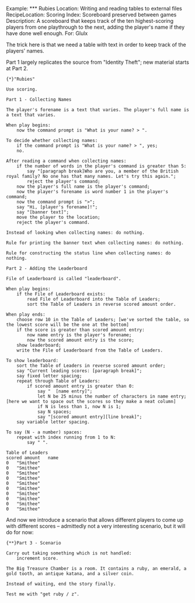 Example: *** Rubies
Location: Writing and reading tables to external files
RecipeLocation: Scoring
Index: Scoreboard preserved between games
Description: A scoreboard that keeps track of the ten highest-scoring players from one playthrough to the next, adding the player's name if they have done well enough.
For: Glulx

  
The trick here is that we need a table with text in order to keep track of the players' names.

  
Part 1 largely replicates the source from "Identity Theft"; new material starts at Part 2.

  

``` inform7
{*}"Rubies"

Use scoring.

Part 1 - Collecting Names

The player's forename is a text that varies. The player's full name is a text that varies.

When play begins:
	now the command prompt is "What is your name? > ".

To decide whether collecting names:
	if the command prompt is "What is your name? > ", yes;
	no.

After reading a command when collecting names:
	if the number of words in the player's command is greater than 5:
		say "[paragraph break]Who are you, a member of the British royal family? No one has that many names. Let's try this again.";
		reject the player's command;
	now the player's full name is the player's command;
	now the player's forename is word number 1 in the player's command;
	now the command prompt is ">";
	say "Hi, [player's forename]!";
	say "[banner text]";
	move the player to the location;
	reject the player's command.

Instead of looking when collecting names: do nothing.

Rule for printing the banner text when collecting names: do nothing.

Rule for constructing the status line when collecting names: do nothing.

Part 2 - Adding the Leaderboard

File of Leaderboard is called "leaderboard".

When play begins:
	if the File of Leaderboard exists:
		read File of Leaderboard into the Table of Leaders;
		sort the Table of Leaders in reverse scored amount order.

When play ends:
	choose row 10 in the Table of Leaders; [we've sorted the table, so the lowest score will be the one at the bottom]
	if the score is greater than scored amount entry:
		now name entry is the player's forename;
		now the scored amount entry is the score;
	show leaderboard;
	write the File of Leaderboard from the Table of Leaders.

To show leaderboard:
	sort the Table of Leaders in reverse scored amount order;
	say "Current leading scores: [paragraph break]";
	say fixed letter spacing;
	repeat through Table of Leaders:
		if scored amount entry is greater than 0:
			say "  [name entry]";
			let N be 25 minus the number of characters in name entry; [here we want to space out the scores so they make a neat column]
			if N is less than 1, now N is 1;
			say N spaces;
			say "[scored amount entry][line break]";
	say variable letter spacing.

To say (N - a number) spaces:
	repeat with index running from 1 to N:
		say " ".

Table of Leaders
scored amount	name
0	"Smithee"
0	"Smithee"
0	"Smithee"
0	"Smithee"
0	"Smithee"
0	"Smithee"
0	"Smithee"
0	"Smithee"
0	"Smithee"
0	"Smithee"
```

  
And now we introduce a scenario that allows different players to come up with different scores – admittedly not a very interesting scenario, but it will do for now:

  

``` inform7
{**}Part 3 - Scenario

Carry out taking something which is not handled:
	increment score.

The Big Treasure Chamber is a room. It contains a ruby, an emerald, a gold tooth, an antique katana, and a silver coin.

Instead of waiting, end the story finally.

Test me with "get ruby / z".
```

